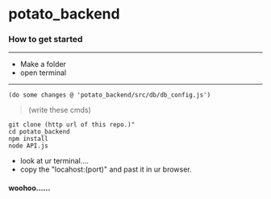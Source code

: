 # potato_backend

### How to get started

---
- Make a folder
- open terminal

---

```
(do some changes @ 'potato_backend/src/db/db_config.js')
```

> (write these cmds)

 ```
git clone (http url of this repo.)"
cd potato_backend
npm install
node API.js
 ```

- look at ur terminal....
- copy the "locahost:(port)" and past it in ur browser.

#### woohoo......
